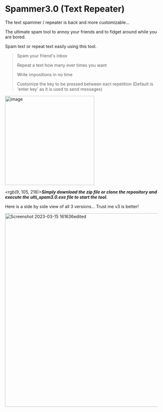 # Spammer3.0 (Text Repeater)
The text spammer / repeater is back and more customizable...

The ultimate spam tool to annoy your friends and to fidget around while you are bored.

Spam text or repeat text easily using this tool.

>Spam your friend's inbox
>
>Repeat a text how many ever times you want
>
>Write impositions in no time
>
>Customize the key to be pressed between eact repetition (Default is 'enter key' as it is used to send messages)

<img width="294" alt="image" src="https://user-images.githubusercontent.com/105666935/225290307-b231065f-6f8f-4c85-b1ed-f425cea3fd80.png">

<rgb(9, 105, 218)>**_Simply download the zip file or clone the repository and execute the ulti_spam3.0.exe file to start the tool._**

Here is a side by side view of all 3 versions... Trust me v3 is better!

<img width="638" alt="Screenshot 2023-03-15 161636edited" src="https://user-images.githubusercontent.com/105666935/230277759-324cde44-8ca3-43c8-b1f0-8ca1f4e0758e.png">
